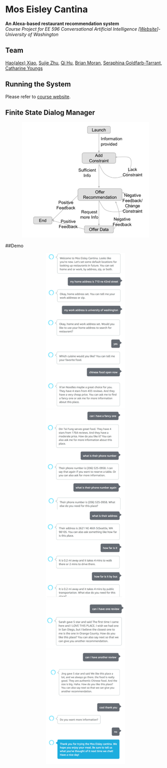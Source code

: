 # Mos Eisley Cantina
**An Alexa-based restaurant recommendation system**  
_Course Project for EE 596 Conversational Artificial Intelligence [[Website](https://hao-fang.github.io/ee596_spr2018/)]- University of Washington_ 


## Team 
[Hao(alex) Xiao](https://github.com/AlexXiao95), [Sujie Zhu](https://github.com/sujiezhu), [Qi Hu](https://github.com/eqiihuu), [Brian Moran](https://github.com/bpmoran), [Seraphina Goldfarb-Tarrant](https://github.com/seraphinatarrant),  [Catharine Youngs](https://github.com/cyoungs)


## Running the System

Please refer to [course website](https://hao-fang.github.io/ee596_spr2018/lab1.html).

## Finite State Dialog Manager

<div  align="center"> 
<img src="data/dialogManager.png", width="400">
</div>


##Demo

<div  align="center"> 
<img src="data/demo1.png", width="250">
</div>
<div  align="center"> 
<img src="data/demo2.png", width="250">
</div>
<div  align="center"> 
<img src="data/demo3.png", width="250">
</div>
<div  align="center"> 
<img src="data/demo4.png", width="250">
</div>
